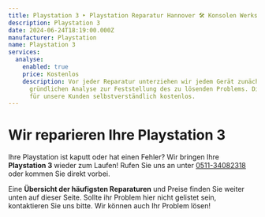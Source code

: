 ```yaml
---
title: Playstation 3 ‣ Playstation Reparatur Hannover 🛠️ Konsolen Werkstatt
description: Playstation 3
date: 2024-06-24T18:19:00.000Z
manufacturer: Playstation
name: Playstation 3
services:
  analyse:
    enabled: true
    price: Kostenlos
    description: Vor jeder Reparatur unterziehen wir jedem Gerät zunächst einer
      gründlichen Analyse zur Feststellung des zu lösenden Problems. Diese ist
      für unsere Kunden selbstverständlich kostenlos.
---
```

# Wir reparieren Ihre Playstation 3

Ihre Playstation ist kaputt oder hat einen Fehler? Wir bringen Ihre **Playstation 3** wieder zum Laufen! Rufen Sie uns an unter [0511-34082318](tel:051134082318) oder kommen Sie direkt vorbei.

Eine **Übersicht der häufigsten Reparaturen** und Preise finden Sie weiter unten auf dieser Seite. Sollte ihr Problem hier nicht gelistet sein, kontaktieren Sie uns bitte. Wir können auch Ihr Problem lösen!
